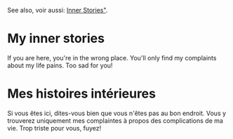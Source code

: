 See also, voir aussi: <a href=" https://bernardtatin.github.io/innerstories">Inner Stories"</a>.

# My inner stories

If you are here, you're in the wrong place. You'll only find my complaints about my life pains. Too sad for you!

# Mes histoires intérieures

Si vous êtes  ici, dites-vous bien que vous n'êtes pas au bon endroit. Vous y trouverez uniquement mes complaintes à propos des complications de ma vie. Trop triste pour vous, fuyez!
